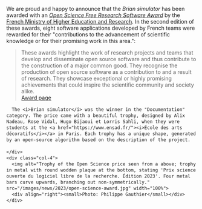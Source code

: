 <!--
.. title: Brian receives the French Open Science Free Research Software Award
.. slug: french-open-science-award
.. date: 2023-11-30 16:30:00 UTC
.. category: news
.. tags: Award
.. type: text
-->

We are proud and happy to announce that the *Brian simulator* has been awarded with an [*Open Science Free Research Software Award*](https://www.ouvrirlascience.fr/the-2023-open-science-free-research-software-awards/) by the [French Ministry of Higher Education and Research](https://www.enseignementsup-recherche.gouv.fr/). In the second edition of these awards, eight software applications developed by French teams were rewarded for their "contributions to the advancement of scientific knowledge or for their promising work in this area.":

<!-- TEASER_END -->

<blockquote class="blockquote">
These awards highlight the work of research projects and teams that develop and disseminate open source software and thus contribute to the construction of a major common good. They recognise the production of open source software as a contribution to and a result of research. They showcase exceptional or highly promising achievements that could inspire the scientific community and society alike. 
 <footer class="blockquote-footer"><a href="https://www.ouvrirlascience.fr/the-2023-open-science-free-research-software-awards/">Award page</a></footer>
</blockquote>

<div class="container">
  <div class="row">
    <div class="col-8">
    
      The <i>Brian simulator</i> was the winner in the "Documentation" category. The price came with a beautiful trophy, designed by Alix Nadeau, Rose Vidal, Hugo Bijaoui et Lorris Sahli, when they were students at the <a href="https://www.ensad.fr/"><i>École des arts décoratifs</i></a> in Paris. Each trophy has a unique shape, generated by an open-source algorithm based on the description of the project.
      
    </div>
    <div class="col-4">
      <img alt="Trophy of the Open Science price seen from a above; trophy in metal with round wodden plaque at the bottom, stating 'Prix science ouverte du logiciel libre de la recherche. Édition 2023'. Four metal bars curve upwards, branching out non-symmetrically." src="/images/news/2023/open-science-award.jpg" width="100%">
      <div align="right"><small>Photo: Philippe Gauthier</small></div>
    </div>
  </div>
</div>



